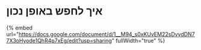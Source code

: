 # איך לחפש באופן נכון

{% embed url="https://docs.google.com/document/d/1__M94_s0xKUvEM22sDvydDN77X3oHyode1QhR4p7xEg/edit?usp=sharing" fullWidth="true" %}
